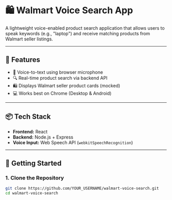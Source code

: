 # 🛍️ Walmart Voice Search App

A lightweight voice-enabled product search application that allows users to speak keywords (e.g., "laptop") and receive matching products from Walmart seller listings.

---

## 🎯 Features

- 🎤 Voice-to-text using browser microphone
- 🔍 Real-time product search via backend API
- 🛍️ Displays Walmart seller product cards (mocked)
- 💻 Works best on Chrome (Desktop & Android)

---

## 📦 Tech Stack

- **Frontend:** React
- **Backend:** Node.js + Express
- **Voice Input:** Web Speech API (`webkitSpeechRecognition`)

---

## 🚀 Getting Started

### 1. Clone the Repository

```bash
git clone https://github.com/YOUR_USERNAME/walmart-voice-search.git
cd walmart-voice-search
